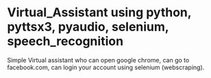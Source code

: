 # Virtual_Assistant using python, pyttsx3, pyaudio, selenium, speech_recognition

  Simple Virtual assistant who can open google chrome, can go to facebook.com, can login your account using selenium (webscraping).
